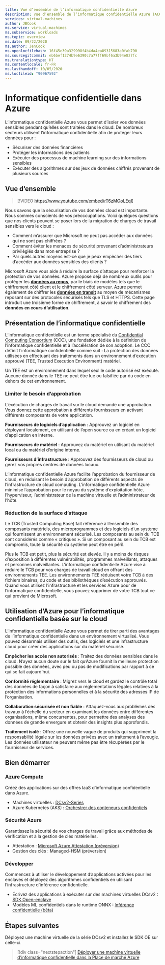 ```yaml
---
title: Vue d’ensemble de l’informatique confidentielle Azure
description: Vue d’ensemble de l’informatique confidentielle Azure (ACC, Azure Confidential Computing)
services: virtual-machines
author: JBCook
ms.service: virtual-machines
ms.subservice: workloads
ms.topic: overview
ms.date: 09/22/2020
ms.author: JenCook
ms.openlocfilehash: 16f45c39a329998f4b4da4ea89315683a0fab790
ms.sourcegitcommit: eb6bef1274b9e6390c7a77ff69bf6a3b94e827fc
ms.translationtype: HT
ms.contentlocale: fr-FR
ms.lasthandoff: 10/05/2020
ms.locfileid: "90967592"
---
```

# <a name="confidential-computing-on-azure"></a>Informatique confidentielle dans Azure

L’informatique confidentielle Azure vous permet d’isoler vos données sensibles pendant qu’elles sont traitées dans le cloud. De nombreux secteurs utilisent l’informatique confidentielle afin de protéger leurs données pour :

- Sécuriser des données financières
- Protéger les informations des patients
- Exécuter des processus de machine learning sur des informations sensibles
- Exécuter des algorithmes sur des jeux de données chiffrés provenant de plusieurs sources


## <a name="overview"></a>Vue d’ensemble
<p><p>


> [!VIDEO https://www.youtube.com/embed/rT6zMOoLEqI]

Nous savons que la sécurisation de vos données cloud est importante. Nous sommes conscients de vos préoccupations. Voici quelques questions que nos clients peuvent se poser lors de la migration de charges de travail sensibles vers le cloud : 

- Comment m’assurer que Microsoft ne peut pas accéder aux données qui ne sont pas chiffrées ?
- Comment éviter les menaces de sécurité provenant d’administrateurs privilégiés dans mon entreprise ?
- Par quels autres moyens est-ce que je peux empêcher des tiers d’accéder aux données sensibles des clients ?

Microsoft Azure vous aide à réduire la surface d’attaque pour renforcer la protection de vos données. Azure propose déjà de nombreux outils pour protéger les [**données au repos**](../security/fundamentals/encryption-atrest.md), par le biais de modèles tels que le chiffrement côté client et le chiffrement côté serveur. Azure permet également de chiffrer les [**données en transit**](../security/fundamentals/data-encryption-best-practices.md#protect-data-in-transit) au moyen de mécanismes reposant sur des protocoles sécurisés tels que TLS et HTTPS. Cette page introduit une troisième forme de chiffrement, à savoir le chiffrement des **données en cours d’utilisation**.

## <a name="introduction-to-confidential-computing"></a>Présentation de l’informatique confidentielle  

L’informatique confidentielle est un terme spécialisé du [Confidential Computing Consortium](https://confidentialcomputing.io/) (CCC), une fondation dédiée à la définition de l’informatique confidentielle et à l’accélération de son adoption. Le CCC définit l’informatique confidentielle comme suit : La protection des données utilisées en effectuant des traitements dans un environnement d’exécution approuvé (TEE, Trusted Execution Environment) matériel.

Un TEE est un environnement dans lequel seul le code autorisé est exécuté. Aucune donnée dans le TEE ne peut être lue ou falsifiée par du code en dehors de cet environnement. 

### <a name="lessen-the-need-for-trust"></a>Limiter le besoin d’approbation
L’exécution de charges de travail sur le cloud demande une approbation. Vous donnez cette approbation à différents fournisseurs en activant différents composants de votre application.


**Fournisseurs de logiciels d’application** : Approuvez un logiciel en déployant localement, en utilisant de l’open source ou en créant un logiciel d’application en interne.

**Fournisseurs de matériel** : Approuvez du matériel en utilisant du matériel local ou du matériel d’origine interne. 

**Fournisseurs d’infrastructure** : Approuvez des fournisseurs de cloud ou gérez vos propres centres de données locaux.


L’informatique confidentielle Azure facilite l’approbation du fournisseur de cloud, en réduisant le besoin d’approbation de différents aspects de l’infrastructure de cloud computing. L’informatique confidentielle Azure minimise l’approbation pour le noyau du système d’exploitation hôte, l’hyperviseur, l’administrateur de la machine virtuelle et l’administrateur de l’hôte.

### <a name="reducing-the-attack-surface"></a>Réduction de la surface d’attaque
Le TCB (Trusted Computing Base) fait référence à l’ensemble des composants matériels, des microprogrammes et des logiciels d’un système qui fournissent un environnement sécurisé. Les composants au sein du TCB sont considérés comme « critiques ». Si un composant au sein du TCB est compromis, toute la sécurité du système peut être en péril. 

Plus le TCB est petit, plus la sécurité est élevée. Il y a moins de risques d’exposition à différentes vulnérabilités, programmes malveillants, attaques et personnes malveillantes. L’informatique confidentielle Azure vise à réduire le TCB pour vos charges de travail cloud en offrant des environnements TEE. Les environnements TEE réduisent votre TCB à des fichiers binaires, du code et des bibliothèques d’exécution approuvés. Quand vous utilisez l’infrastructure et les services Azure pour de l’informatique confidentielle, vous pouvez supprimer de votre TCB tout ce qui provient de Microsoft.


## <a name="using-azure-for-cloud-based-confidential-computing"></a>Utilisation d’Azure pour l’informatique confidentielle basée sur le cloud <a id="cc-on-azure"></a>

L’informatique confidentielle Azure vous permet de tirer parti des avantages de l’informatique confidentielle dans un environnement virtualisé. Vous pouvez désormais utiliser des outils, des logiciels et une infrastructure cloud pour créer des applications sur du matériel sécurisé.  

**Empêcher les accès non autorisés** : Traitez des données sensibles dans le cloud. N’ayez aucun doute sur le fait qu’Azure fournit la meilleure protection possible des données, avec peu ou pas de modifications par rapport à ce qui se fait aujourd’hui.

**Conformité réglementaire** : Migrez vers le cloud et gardez le contrôle total des données de façon à satisfaire aux réglementations légales relatives à la protection des informations personnelles et à la sécurité des adresses IP de l’organisation.

**Collaboration sécurisée et non fiable** : Attaquez-vous aux problèmes des travaux à l’échelle du secteur en examinant les données entre différentes organisations, même concurrentes, pour permettre des analyses des données de grande envergure et obtenir des insights plus approfondis.

**Traitement isolé** : Offrez une nouvelle vague de produits qui suppriment la responsabilité légale sur les données privées avec un traitement à l’aveugle. Les données utilisateur ne peuvent même pas être récupérées par le fournisseur de services. 

## <a name="get-started"></a>Bien démarrer
### <a name="azure-compute"></a>Azure Compute
Créez des applications sur des offres IaaS d’informatique confidentielle dans Azure.
- Machines virtuelles : [DCsv2-Series](confidential-computing-enclaves.md)
- Azure Kubernetes (AKS) : [Orchestrer des conteneurs confidentiels](confidential-nodes-aks-overview.md)

### <a name="azure-security"></a>Sécurité Azure 
Garantissez la sécurité de vos charges de travail grâce aux méthodes de vérification et à la gestion de clés matérielles. 
- Attestation : [Microsoft Azure Attestation (préversion)](https://docs.microsoft.com/azure/attestation/overview)
- Gestion des clés : Managed-HSM (préversion)

### <a name="develop"></a>Développer
Commencez à utiliser le développement d’applications activées pour les enclaves et déployez des algorithmes confidentiels en utilisant l’infrastructure d’inférence confidentielle.
- Écrivez des applications à exécuter sur des machines virtuelles DCsv2 : [SDK Open-enclave](https://github.com/openenclave/openenclave)
- Modèles ML confidentiels dans le runtime ONNX : [Inférence confidentielle (bêta)](https://aka.ms/confidentialinference)

## <a name="next-steps"></a>Étapes suivantes

Déployez une machine virtuelle de la série DCsv2 et installez le SDK OE sur celle-ci.

> [!div class="nextstepaction"]
> [Déployer une machine virtuelle d’informatique confidentielle dans la Place de marché Azure](quick-create-marketplace.md)
